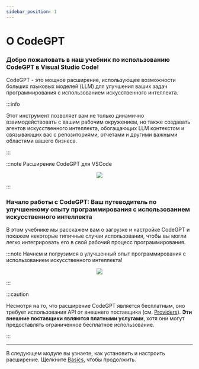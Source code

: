 ```yaml
---
sidebar_position: 1
---
```


# О CodeGPT

### Добро пожаловать в наш учебник по использованию CodeGPT в Visual Studio Code!

CodeGPT - это мощное расширение, использующее возможности больших языковых моделей (LLM) для улучшения ваших задач программирования с использованием искусственного интеллекта.

:::info

Этот инструмент позволяет вам не только динамично взаимодействовать с вашим рабочим окружением, но также создавать агентов искусственного интеллекта, обогащающих LLM контекстом и связывающих вас с репозиториями, отчетами и другими важными областями вашего бизнеса.

:::

:::note Расширение CodeGPT для VSCode
<p align="center">
    <img src="https://github.com/davila7/code-gpt-docs/assets/6216945/4c478f3e-b222-42d0-a079-5a1d8167159c" />
</p>
:::

### Начало работы с CodeGPT: Ваш путеводитель по улучшенному опыту программирования с использованием искусственного интеллекта

В этом учебнике мы расскажем вам о загрузке и настройке CodeGPT и покажем некоторые типичные случаи использования, чтобы вы могли легко интегрировать его в свой рабочий процесс программирования.

:::note Начнем и погрузимся в улучшенный опыт программирования с использованием искусственного интеллекта!
<p align="center">
    <img src="https://github.com/davila7/code-gpt-docs/assets/6216945/a7f7acc0-4e85-4e88-9370-a2d2f1163a1d" />
</p>
:::

:::caution

Несмотря на то, что расширение CodeGPT является бесплатным, оно требует использования API от внешнего поставщика (см. [Providers](/docs/category/ai-providers)). **Эти внешние поставщики являются платными услугами**, хотя они могут предоставлять ограниченное бесплатное использование.

:::

---

В следующем модуле вы узнаете, как установить и настроить расширение. Щелкните [Basics](/docs/category/basics), чтобы продолжить.

